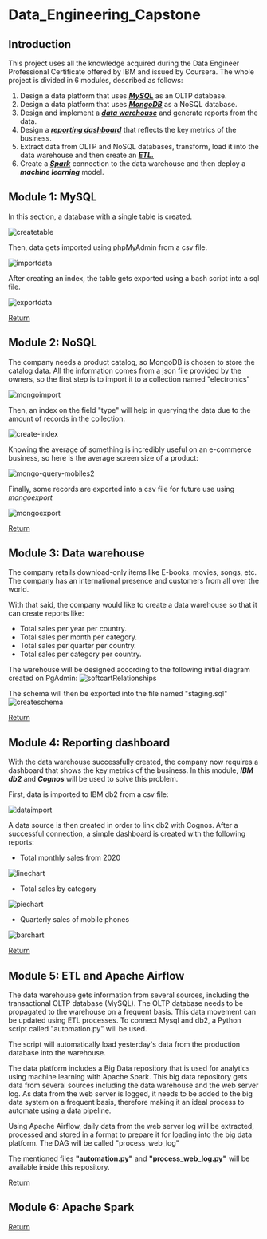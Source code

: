 # Data_Engineering_Capstone

## Introduction

This project uses all the knowledge acquired during the Data Engineer Professional Certificate offered by IBM and issued by Coursera. 
The whole project is divided in 6 modules, described as follows:


1. Design a data platform that uses ***[MySQL](#module-1-mysql)*** as an OLTP database. 
2. Design a data platform that uses ***[MongoDB](#module-2-nosql)*** as a NoSQL database.
3. Design and implement a ***[data warehouse](#module-3-data-warehouse)*** and generate reports from the data.
4. Design a ***[reporting dashboard](#module-4-reporting-dashboard)*** that reflects the key metrics of the business.
5. Extract data from OLTP and NoSQL databases, transform, load it into the data warehouse and then create an ***[ETL.](#module-5-etl-and-apache-airflow)***
6. Create a ***[Spark](#module-6-apache-spark)*** connection to the data warehouse and then deploy a ***machine learning*** model.


## Module 1: MySQL 

In this section, a database with a single table is created. 

![createtable](https://user-images.githubusercontent.com/103103116/202383844-f9e417dc-4d41-42ba-ab1e-7117bfad6032.PNG)

Then, data gets imported using phpMyAdmin from a csv file. 

![importdata](https://user-images.githubusercontent.com/103103116/202384311-416c1509-a6c2-44bb-a70e-5cf232dbf603.PNG)

After creating an index, the table gets exported using a bash script into a sql file.

![exportdata](https://user-images.githubusercontent.com/103103116/202384024-7e7718cc-8418-4775-963e-deb166dad902.PNG)


[Return](#introduction)

## Module 2: NoSQL
The company needs a product catalog, so MongoDB is chosen to store the catalog data. All the information comes from a json file provided by the owners, so the first step is to import it to a collection named "electronics"

![mongoimport](https://user-images.githubusercontent.com/103103116/202385299-e2e58496-3338-46b1-9c98-239568bd69ea.PNG)

Then, an index on the field "type" will help in querying the data due to the amount of records in the collection.

![create-index](https://user-images.githubusercontent.com/103103116/202837002-42380205-d967-42b5-a30f-0372e73521f8.PNG)

Knowing the average of something is incredibly useful on an e-commerce business, so here is the average screen size of a product:

![mongo-query-mobiles2](https://user-images.githubusercontent.com/103103116/202837068-a5508517-6792-457c-acf1-f278ed628737.PNG)

Finally, some records are exported into a csv file for future use using *mongoexport* 

![mongoexport](https://user-images.githubusercontent.com/103103116/202837104-667a362a-dcf4-496f-8369-67ba92e5124f.PNG)


[Return](#introduction)
## Module 3: Data warehouse
The company retails download-only items like E-books, movies, songs, etc. The company has an international presence and customers from all over the world.

With that said, the company would like to create a data warehouse so that it can create reports like:
- Total sales per year per country.
- Total sales per month per category.
- Total sales per quarter per country.
- Total sales per category per country.


The warehouse will be designed according to the following initial diagram created on PgAdmin:
![softcartRelationships](https://user-images.githubusercontent.com/103103116/202838268-60f71c93-e1ef-4608-9dfd-5df056c14bd4.PNG)

The schema will then be exported into the file named "staging.sql"
![createschema](https://user-images.githubusercontent.com/103103116/202838516-02af1b59-629a-45df-a3e6-92e457d9754c.PNG)

[Return](#introduction)
## Module 4: Reporting dashboard
With the data warehouse successfully created, the company now requires a dashboard that shows the key metrics of the business. In this module, ***IBM db2*** and ***Cognos*** will be used to solve this problem.

First, data is imported to IBM db2 from a csv file:


![dataimport](https://user-images.githubusercontent.com/103103116/202838772-866dbebf-3eb6-4539-a5ae-867e7d132d95.PNG)

A data source is then created in order to link db2 with Cognos. After a successful connection, a simple dashboard is created with the following reports:

- Total monthly sales from 2020


![linechart](https://user-images.githubusercontent.com/103103116/202838959-4e36cf1f-4a7d-4387-943a-6f3616024a0c.PNG)

- Total sales by category


![piechart](https://user-images.githubusercontent.com/103103116/202838983-ce2befa9-c53f-4111-b347-3f550f394887.PNG)

- Quarterly sales of mobile phones


![barchart](https://user-images.githubusercontent.com/103103116/202839037-7a25e585-35e8-4bb0-8e14-aac528d1f60d.PNG)

[Return](#introduction)
## Module 5: ETL and Apache Airflow
The data warehouse gets information from several sources, including the transactional OLTP database (MySQL). The OLTP database needs to be propagated to the warehouse on a frequent basis. This data movement can be updated using ETL processes. To connect Mysql and db2, a Python script called "automation.py" will be used.


The script will automatically load yesterday's data from the production database into the warehouse.


The data platform includes a Big Data repository that is used for analytics using machine learning with Apache Spark. This big data repository gets data from several sources including the data warehouse and the web server log. As data from the web server is logged, it needs to be added to the big data system on a frequent basis, therefore making it an ideal process to automate using a data pipeline.


Using Apache Airflow, daily data from the web server log will be extracted, processed and stored in a format to prepare it for loading into the big data platform. The DAG will be called "process_web_log"


The mentioned files **"automation.py"** and **"process_web_log.py"** will be available inside this repository.


[Return](#introduction)
## Module 6: Apache Spark


[Return](#introduction)
